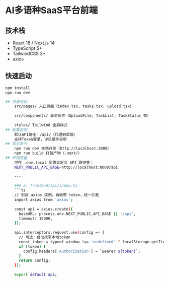 # AI多语种SaaS平台前端

## 技术栈
- React 18 / Next.js 14
- TypeScript 5+
- TailwindCSS 3+
- axios

## 快速启动
```bash
npm install
npm run dev

## 目录结构
    src/pages/ 入口页面（index.tsx, tasks.tsx, upload.tsx）
    
    src/components/ 业务组件（UploadFile, TaskList, TaskStatus 等）
    
    styles/ Tailwind 全局样式
## 配置说明
    默认API路径：/api/（代理到后端）
    支持Token登录，详见组件说明
## 常见命令
    npm run dev 本地开发（http://localhost:3000）
    npm run build 打包产物（.next/）
## 环境变量
    可在 .env.local 配置自定义 API 路径等：
    NEXT_PUBLIC_API_BASE=http://localhost:8000/api

    ---
    
    ### 2. frontend/api/index.ts
    ```ts
    // 封装 axios 实例，自动带 token，统一拦截
    import axios from 'axios';
    
    const api = axios.create({
      baseURL: process.env.NEXT_PUBLIC_API_BASE || '/api',
      timeout: 15000,
    });
    
    api.interceptors.request.use(config => {
      // 可选：自动携带本地token
      const token = typeof window !== 'undefined' ? localStorage.getItem('token') : '';
      if (token) {
        config.headers['Authorization'] = `Bearer ${token}`;
      }
      return config;
    });
    
    export default api;

